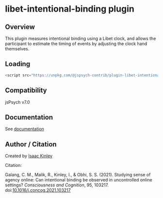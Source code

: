 # libet-intentional-binding plugin

## Overview

This plugin measures intentional binding using a Libet clock, and allows the participant to estimate the timing of events by adjusting the clock hand themselves.

## Loading

```js
<script src="https://unpkg.com/@jspsych-contrib/plugin-libet-intentional-binding@1.2.0"></script>
```

## Compatibility

jsPsych v7.0

## Documentation

See [documentation](docs/jspsych-libet-intentional-binding.md)

## Author / Citation

Created by [Isaac Kinley](https://github.com/kinleyid)

Citation:

Galang, C. M., Malik, R., Kinley, I., & Obhi, S. S. (2021). Studying sense of agency online: Can intentional binding be observed in uncontrolled online settings? *Consciousness and Cognition*, 95, 103217. doi:[10.1016/j.concog.2021.103217](https://doi.org/10.1016/j.concog.2021.103217)
